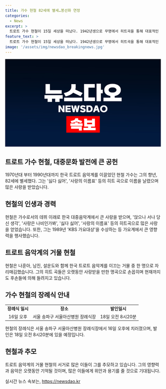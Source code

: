 ```yaml
---
title: 가수 현철 82세에 별세…봉선화 연정
categories:
  - News
excerpt: >
  트로트 가수 현철이 15일 세상을 떠났다. 1942년생으로 무명에서 히트곡을 통해 대표적인 트로트 가수로 인기를 끌었다. 투병을 이어온 그는 오랜 기간 건강을 악화시켰고, 이로 인해 송해와 현미의 장례식에도 참석하지 못했다. 유족은 부인과 1남 1녀로, 발인은 18일 오전 8시20분으로 예정되어 있다.
feature_text: >
  트로트 가수 현철이 15일 세상을 떠났다. 1942년생으로 무명에서 히트곡을 통해 대표적인 트로트 가수로 인기를 끌었다. 투병을 이어온 그는 오랜 기간 건강을 악화시켰고, 이로 인해 송해와 현미의 장례식에도 참석하지 못했다. 유족은 부인과 1남 1녀로, 발인은 18일 오전 8시20분으로 예정되어 있다.
image: '/assets/img/newsdao_breakingnews.jpg'
---
```


<p><img src="/assets/img/newsdao_breakingnews.jpg" alt="ranknews 속보" /></p>

<h2 data-ke-size="size26">트로트 가수 현철, 대중문화 발전에 큰 공헌</h2>

<p data-ke-size="size16">1970년대 부터 1990년대까지 한국 트로트 음악계를 이끌었던 현철 가수는 그의 향년, 82세에 별세했다. 그는 '싫다 싫어', '사랑의 이름표' 등의 히트 곡으로 이름을 날렸으며 많은 사랑을 받았습니다.</p>

<h2 data-ke-size="size24">현철의 인생과 경력</h2>

<p data-ke-size="size16">현철은 가수로서의 데뷔 이래로 한국 대중음악계에서 큰 사랑을 받으며, '앉으나 서나 당신 생각', '사랑은 나비인가봐', '싫다 싫어', '사랑의 이름표' 등의 히트곡으로 많은 사랑을 얻었습니다. 또한, 그는 1989년 'KBS 가요대상'을 수상하는 등 가요계에서 큰 영향력을 행사했습니다.</p>

<h2 data-ke-size="size24">트로트 음악계의 거물 현철</h2>

<p data-ke-size="size16">현철은 나훈아, 남진, 설운도와 함께 한국 트로트 음악계를 이끄는 거물 중 한 명으로 자리매김했습니다. 그의 히트 곡들은 오랫동안 사랑받을 만한 명곡으로 손꼽히며 현재까지도 후손들에 의해 들려지고 있습니다.</p>

<h2 data-ke-size="size24">가수 현철의 장례식 안내</h2>

<table>
    <tbody>
        <tr>
            <td style="text-align: center; height: 17px;"><b>장례식 일시</b></td>
            <td style="text-align: center; height: 17px;"><b>장소</b></td>
            <td style="text-align: center; height: 17px;"><b>발인일시</b></td>
        </tr>
        <tr>
            <td style="text-align: center; height: 17px;">16일 오후</td>
            <td style="text-align: center; height: 17px;">서울 송파구 서울아산병원 장례식장</td>
            <td style="text-align: center; height: 17px;">18일 오전 8시20분</td>
        </tr>
    </tbody>
</table>

<p data-ke-size="size16">현철의 장례식은 서울 송파구 서울아산병원 장례식장에서 16일 오후에 치러졌으며, 발인은 18일 오전 8시20분에 있을 예정입니다.</p>

<h2 data-ke-size="size24">현철과 추모</h2>

<p data-ke-size="size16">트로트 음악계의 거물 현철의 서거로 많은 이들이 그를 추모하고 있습니다. 그의 영향력과 음악은 오랫동안 기억될 것이며, 많은 이들에게 위안과 용기를 줄 것으로 기대됩니다.</p>
실시간 뉴스 속보는, <a href="https://newsdao.kr" rel="dofollow">https://newsdao.kr</a>


